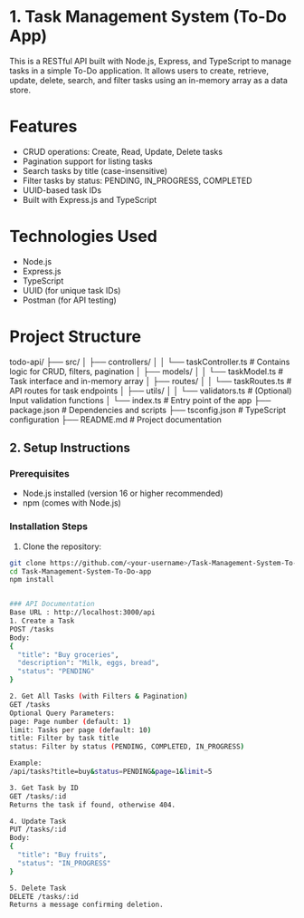 # 1. Task Management System (To-Do App)

This is a RESTful API built with Node.js, Express, and TypeScript to manage tasks in a simple To-Do application. It allows users to create, retrieve, update, delete, search, and filter tasks using an in-memory array as a data store.

# Features

- CRUD operations: Create, Read, Update, Delete tasks
- Pagination support for listing tasks
- Search tasks by title (case-insensitive)
- Filter tasks by status: PENDING, IN_PROGRESS, COMPLETED
- UUID-based task IDs
- Built with Express.js and TypeScript

# Technologies Used

- Node.js
- Express.js
- TypeScript
- UUID (for unique task IDs)
- Postman (for API testing)

# Project Structure

todo-api/
├── src/
│ ├── controllers/
│ │ └── taskController.ts # Contains logic for CRUD, filters, pagination
│ ├── models/
│ │ └── taskModel.ts # Task interface and in-memory array
│ ├── routes/
│ │ └── taskRoutes.ts # API routes for task endpoints
│ ├── utils/
│ │ └── validators.ts # (Optional) Input validation functions
│ └── index.ts # Entry point of the app
├── package.json # Dependencies and scripts
├── tsconfig.json # TypeScript configuration
├── README.md # Project documentation


## 2. Setup Instructions

### Prerequisites

- Node.js installed (version 16 or higher recommended)
- npm (comes with Node.js)

### Installation Steps

1. Clone the repository:
```bash
git clone https://github.com/<your-username>/Task-Management-System-To-Do-app.git
cd Task-Management-System-To-Do-app
npm install


### API Documentation
Base URL : http://localhost:3000/api
1. Create a Task
POST /tasks
Body:
{
  "title": "Buy groceries",
  "description": "Milk, eggs, bread",
  "status": "PENDING"
}

2. Get All Tasks (with Filters & Pagination)
GET /tasks
Optional Query Parameters:
page: Page number (default: 1)
limit: Tasks per page (default: 10)
title: Filter by task title
status: Filter by status (PENDING, COMPLETED, IN_PROGRESS)

Example:
/api/tasks?title=buy&status=PENDING&page=1&limit=5

3. Get Task by ID
GET /tasks/:id
Returns the task if found, otherwise 404.

4. Update Task
PUT /tasks/:id
Body:
{
  "title": "Buy fruits",
  "status": "IN_PROGRESS"
}

5. Delete Task
DELETE /tasks/:id
Returns a message confirming deletion.
